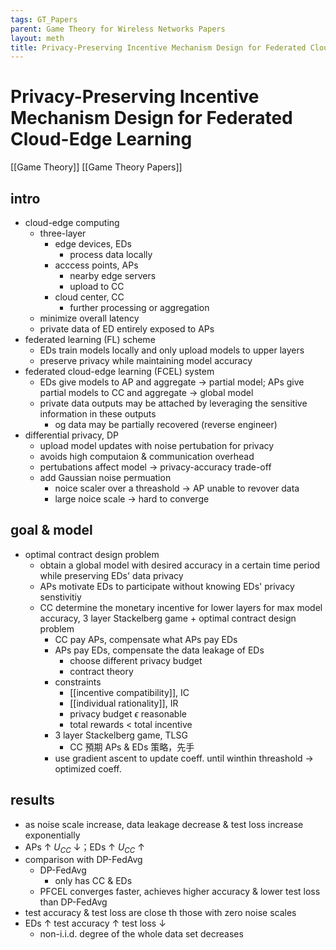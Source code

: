 ```yaml
---
tags: GT_Papers
parent: Game Theory for Wireless Networks Papers
layout: meth
title: Privacy-Preserving Incentive Mechanism Design for Federated Cloud-Edge Learning
---
```

# Privacy-Preserving Incentive Mechanism Design for Federated Cloud-Edge Learning
[[Game Theory]] 
[[Game Theory Papers]]
## intro
- cloud-edge computing
  - three-layer
    - edge devices, EDs
      - process data locally
    - acccess points, APs
      - nearby edge servers
      - upload to CC
    - cloud center, CC
      - further processing or aggregation
  - minimize overall latency
  - private data of ED entirely exposed to APs
- federated learning (FL) scheme
  - EDs train models locally and only upload models to upper layers
  - preserve privacy while maintaining model accuracy
- federated cloud-edge learning (FCEL) system
  - EDs give models to AP and aggregate → partial model; APs give partial models to CC and aggregate → global model
  - private data outputs may be attached by leveraging the sensitive information in these outputs
    - og data may be partially recovered (reverse engineer)
- differential privacy, DP
  - upload model updates with noise pertubation for privacy
  - avoids high computaion & communication overhead
  - pertubations affect model → privacy-accuracy trade-off
  - add Gaussian noise permuation
    - noice scaler over a threashold → AP unable to revover data
    - large noice scale → hard to converge
## goal & model
- optimal contract design problem
  - obtain a global model with desired accuracy in a certain time period while preserving EDs' data privacy
  - APs motivate EDs to participate without knowing EDs' privacy senstivitiy
  - CC determine the monetary incentive for lower layers for max model accuracy, 3 layer Stackelberg game + optimal contract design problem
    - CC pay APs, compensate what APs pay EDs
    - APs pay EDs, compensate the data leakage of EDs
      - choose different privacy budget
      - contract theory
    - constraints
      - [[incentive compatibility]], IC
      - [[individual rationality]], IR
      - privacy budget $\epsilon$ reasonable
      - total rewards < total incentive
    - 3 layer Stackelberg game, TLSG
      - CC 預期 APs & EDs 策略，先手
    - use gradient ascent to update coeff. until winthin threashold → optimized coeff.
## results
- as noise scale increase, data leakage decrease & test loss increase exponentially
- APs ↑ $U_{CC}$ ↓；EDs ↑ $U_{CC}$ ↑
- comparison with DP-FedAvg
  - DP-FedAvg
    - only has CC & EDs
  - PFCEL converges faster, achieves higher accuracy & lower test loss than DP-FedAvg
- test accuracy & test loss are close th those with zero noise scales
- EDs ↑ test accuracy ↑ test loss ↓
  - non-i.i.d. degree of the whole data set decreases
